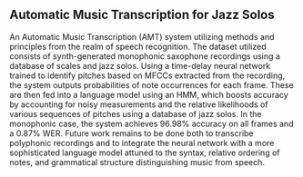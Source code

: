 ## Automatic Music Transcription for Jazz Solos
An Automatic Music Transcription (AMT) system utilizing methods and principles from the realm of speech recognition. The dataset utilized consists of synth-generated monophonic saxophone recordings using a database of scales and jazz solos. Using a time-delay neural network trained to identify pitches based on MFCCs extracted from the recording, the system outputs probabilities of note occurrences for each frame. These are then fed into a language model using an HMM, which boosts accuracy by accounting for noisy measurements and the relative likelihoods of various sequences of pitches using a database of jazz solos. In the monophonic case, the system achieves 96.98% accuracy on all frames and a 0.87% WER. Future work remains to be done both to transcribe polyphonic recordings and to integrate the neural network with a more sophisticated language model attuned to the syntax, relative ordering of notes, and grammatical structure distinguishing music from speech.
